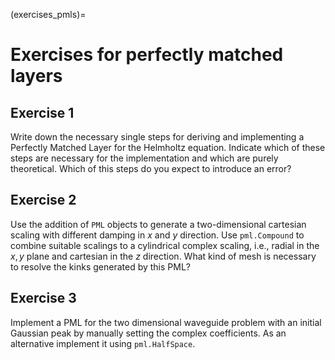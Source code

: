 (exercises_pmls)=
# Exercises for perfectly matched layers

## Exercise 1

Write down the necessary single steps for deriving and implementing a Perfectly Matched Layer for the Helmholtz equation. Indicate which of these steps are necessary for the implementation and which are purely theoretical. Which of this steps do you expect to introduce an error?

## Exercise 2

Use the addition of `PML` objects to generate a two-dimensional cartesian scaling with different damping in $x$ and $y$ direction.
Use `pml.Compound`  to combine suitable scalings to a cylindrical complex scaling, i.e., radial in the $x,y$ plane and cartesian in the $z$ direction. What kind of mesh is necessary to resolve the kinks generated by this PML?

## Exercise 3

Implement a PML for the two dimensional waveguide problem with an initial Gaussian peak by manually setting the complex coefficients. As an alternative implement it using `pml.HalfSpace`.
